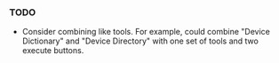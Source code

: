 ### TODO
- Consider combining like tools. For example, could combine "Device Dictionary" and "Device Directory" with one set of 
  tools and two execute buttons.
